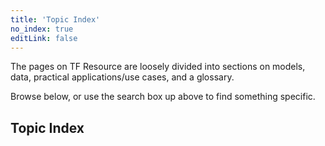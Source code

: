 ```yaml
---
title: 'Topic Index'
no_index: true
editLink: false
---
```


The pages on TF Resource are loosely divided into sections on models, data, practical applications/use cases, and a glossary.

Browse below, or use the search box up above to find something specific.

## Topic Index

<TopicIndex />
